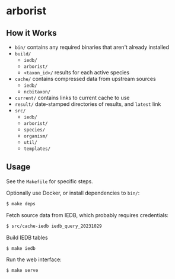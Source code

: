 # arborist


## How it Works

- `bin/` contains any required binaries that aren't already installed
- `build/`
  - `iedb/`
  - `arborist/`
  - `<taxon_id>/` results for each active species
- `cache/` contains compressed data from upstream sources
  - `iedb/`
  - `ncbitaxon/`
- `current/` contains links to current cache to use
- `result/` date-stamped directories of results, and `latest` link
- `src/`
  - `iedb/`
  - `arborist/`
  - `species/`
  - `organism/`
  - `util/`
  - `templates/`

## Usage

See the `Makefile` for specific steps.

Optionally use Docker, or install dependencies to `bin/`:

```sh
$ make deps
```

Fetch source data from IEDB, which probably requires credentials:

```sh
$ src/cache-iedb iedb_query_20231029
```

Build IEDB tables

```sh
$ make iedb
```

Run the web interface:

```sh
$ make serve
```
